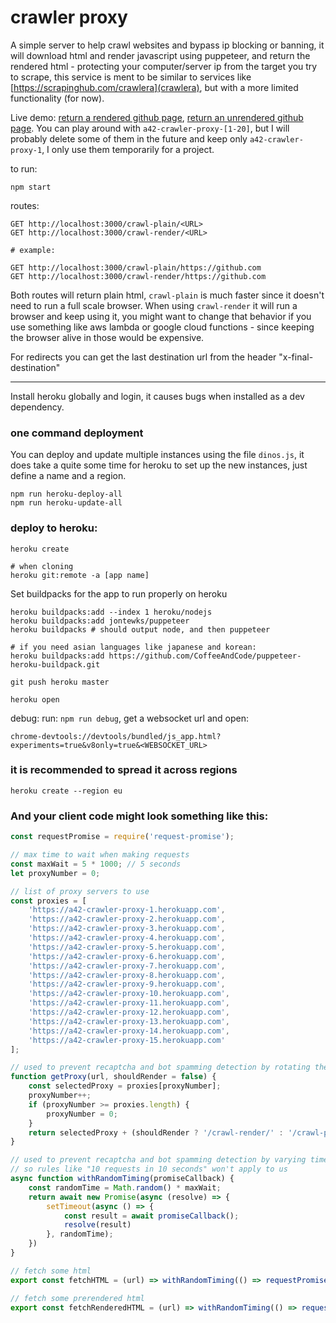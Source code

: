 # crawler proxy

A simple server to help crawl websites and bypass ip blocking or banning, it will download html and render javascript using puppeteer, and return the rendered html - protecting your computer/server ip from the target you try to scrape, this service is ment to be similar to services like [https://scrapinghub.com/crawlera](crawlera), but with a more limited functionality (for now).

Live demo: [return a rendered github page](https://a42-crawler-proxy-1.herokuapp.com/crawl-render/https://github.com), [return an unrendered github page](https://a42-crawler-proxy-1.herokuapp.com/crawl-plain/https://github.com).
You can play around with `a42-crawler-proxy-[1-20]`, but I will probably delete some of them in the future and keep only `a42-crawler-proxy-1`, I only use them temporarily for a project.

to run:
```
npm start
```

routes:
```
GET http://localhost:3000/crawl-plain/<URL>
GET http://localhost:3000/crawl-render/<URL>

# example:

GET http://localhost:3000/crawl-plain/https://github.com
GET http://localhost:3000/crawl-render/https://github.com
```

Both routes will return plain html, `crawl-plain` is much faster since it doesn't need to run a full scale browser.
When using `crawl-render` it will run a browser and keep using it, you might want to change that behavior if you use something like aws lambda or google cloud functions - since keeping the browser alive in those would be expensive.

For redirects you can get the last destination url from the header "x-final-destination"



---

Install heroku globally and login, it causes bugs when installed as a dev dependency.

### one command deployment

You can deploy and update multiple instances using the file `dinos.js`, it does take a quite some time for heroku to set up the new instances, just define a name and a region.

```
npm run heroku-deploy-all
npm run heroku-update-all
```

### deploy to heroku:
```
heroku create

# when cloning
heroku git:remote -a [app name]
```

Set buildpacks for the app to run properly on heroku
```
heroku buildpacks:add --index 1 heroku/nodejs
heroku buildpacks:add jontewks/puppeteer
heroku buildpacks # should output node, and then puppeteer

# if you need asian languages like japanese and korean:
heroku buildpacks:add https://github.com/CoffeeAndCode/puppeteer-heroku-buildpack.git
```
```
git push heroku master
```
```
heroku open
```

debug:
run: ```npm run debug```, get a websocket url and open:
```
chrome-devtools://devtools/bundled/js_app.html?experiments=true&v8only=true&<WEBSOCKET_URL>
```

### it is recommended to spread it across regions
```
heroku create --region eu
```

### And your client code might look something like this:
```javascript
const requestPromise = require('request-promise');

// max time to wait when making requests
const maxWait = 5 * 1000; // 5 seconds
let proxyNumber = 0;

// list of proxy servers to use
const proxies = [
    'https://a42-crawler-proxy-1.herokuapp.com',
    'https://a42-crawler-proxy-2.herokuapp.com',
    'https://a42-crawler-proxy-3.herokuapp.com',
    'https://a42-crawler-proxy-4.herokuapp.com',
    'https://a42-crawler-proxy-5.herokuapp.com',
    'https://a42-crawler-proxy-6.herokuapp.com',
    'https://a42-crawler-proxy-7.herokuapp.com',
    'https://a42-crawler-proxy-8.herokuapp.com',
    'https://a42-crawler-proxy-9.herokuapp.com',
    'https://a42-crawler-proxy-10.herokuapp.com',
    'https://a42-crawler-proxy-11.herokuapp.com',
    'https://a42-crawler-proxy-12.herokuapp.com',
    'https://a42-crawler-proxy-13.herokuapp.com',
    'https://a42-crawler-proxy-14.herokuapp.com',
    'https://a42-crawler-proxy-15.herokuapp.com'
];

// used to prevent recaptcha and bot spamming detection by rotating the ip address
function getProxy(url, shouldRender = false) {
    const selectedProxy = proxies[proxyNumber];
    proxyNumber++;
    if (proxyNumber >= proxies.length) {
        proxyNumber = 0;
    }
    return selectedProxy + (shouldRender ? '/crawl-render/' : '/crawl-plain/') + url
}

// used to prevent recaptcha and bot spamming detection by varying time like e "real" user
// so rules like "10 requests in 10 seconds" won't apply to us
async function withRandomTiming(promiseCallback) {
    const randomTime = Math.random() * maxWait;
    return await new Promise(async (resolve) => {
        setTimeout(async () => {
            const result = await promiseCallback();
            resolve(result)
        }, randomTime);
    })
}

// fetch some html
export const fetchHTML = (url) => withRandomTiming(() => requestPromise(getProxy(url, false)))

// fetch some prerendered html
export const fetchRenderedHTML = (url) => withRandomTiming(() => requestPromise(getProxy(url, true)))
```
